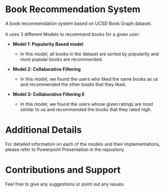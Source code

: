 # Book Recommendation System
A book recommendation system based on UCSD Book Graph dataset. <br/> <br/>
It uses 3 different Models to recommend books for a given user:

- **Model 1: Popularity Based model**
  - In this model, all books in the dataset are sorted by popularity and most popular books are recommended.

- **Model 2: Collaborative Filtering**
  - In this model, we found the users who liked the same books as us and recommended the other books that they liked.

- **Model 3: Collaborative Filtering II**
  -  In this model, we found the users whose given ratings are most similar to us and recommended the books that they rated high.

# Additional Details
For detailed information on each of the models and their implementations, please refer to Powerpoint Presentation in the repository.

# Contributions and Support
Feel free to give any suggestions or point out any issues.
